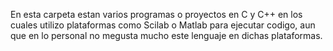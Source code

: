 En esta carpeta estan varios programas o proyectos en C y C++ en los cuales utilizo plataformas como Scilab o Matlab para ejecutar codigo, aun que en lo personal no megusta mucho este lenguaje en dichas plataformas.
